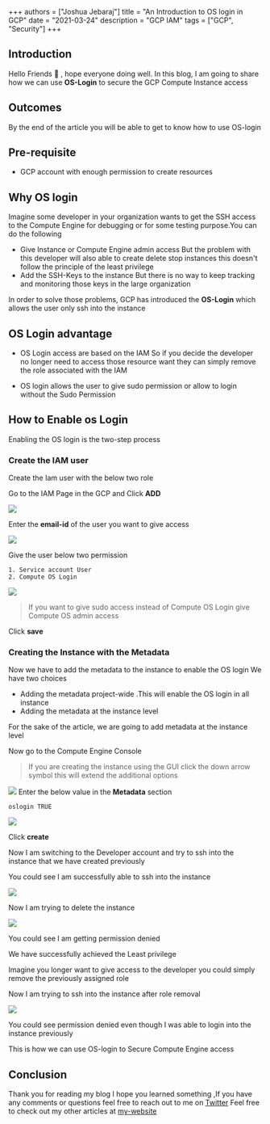 +++
authors = ["Joshua Jebaraj"]
title = "An Introduction to OS login in GCP"
date = "2021-03-24"
description = "GCP IAM"
tags = ["GCP", "Security"]
+++


## Introduction

Hello Friends 👋 , hope everyone doing well. In this blog, I am going to share how we can use **OS-Login** to secure the GCP Compute Instance access

## Outcomes

By the end of the article you will be able to get to know  how to use OS-login 

## Pre-requisite

- GCP account with enough permission to create resources

## Why OS login

Imagine some developer in your organization wants to get the SSH access to the Compute Engine for debugging or for some testing purpose.You can do the following 
- Give Instance or Compute Engine admin access But the problem with this developer will also able to create delete stop instances this doesn't follow the principle of the least privilege
- Add the SSH-Keys to the instance  But there is no way to keep tracking and monitoring those keys in the large organization
  
In order to solve those problems, GCP has introduced the **OS-Login** which allows the user only ssh into the instance

## OS Login advantage

- OS Login access are based on the IAM So if you decide the developer no longer need to access those resource want they can simply remove the role associated with the IAM

- OS login allows the user to give sudo permission or allow to login without the Sudo Permission

## How to Enable os Login

Enabling the OS login is the two-step process

### Create the IAM user

Create the Iam user with the below two role


Go to the IAM Page in the GCP and Click **ADD**

![](File1.png)

Enter the **email-id** of the user you want to give access

![](File2.png)

Give the user below two permission

```
1. Service account User
2. Compute OS Login
```
![](File3.png)

> If you want to give sudo access instead of Compute OS Login  give Compute OS admin access

Click **save**

### Creating the Instance with the Metadata

Now we have to add the metadata to the instance to enable the OS login We have two choices

- Adding the metadata  project-wide .This will enable the OS login in  all instance 
- Adding the metadata at the  instance level

For the sake of the article, we are going to add metadata at the instance level

Now go to the Compute Engine Console

> If you are creating the instance using the GUI click the down arrow symbol this will extend the additional options


![](File4.png) 
Enter the below value in the **Metadata** section

```
oslogin TRUE
```

![](File9.png) 

Click **create**


Now I am switching  to the Developer account  and try to ssh into the instance that we have created previously 


You could see I am  successfully able to ssh into the instance 

![](File8.png) 

Now I am trying to delete the instance 

![](File5.png) 

You could see I am getting permission denied

We have successfully achieved the Least privilege

Imagine you longer want to give access to the developer you could simply remove the previously assigned role 

Now I am trying to ssh into the instance after role removal

![](File6.png) 

You could see permission denied even though I was able to login into the instance previously

This is how we can use OS-login to Secure Compute Engine access


## Conclusion

Thank you for reading my blog I hope you learned something ,If you have any comments or questions feel free to reach out to me on [Twitter](https://twitter.com/joshva_jebaraj) Feel free to check out my other articles at [my-website](https://www.joshuajebaraj.com/posts/)
